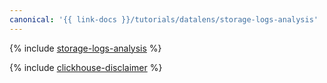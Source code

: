 ```yaml
---
canonical: '{{ link-docs }}/tutorials/datalens/storage-logs-analysis'
---
```


{% include [storage-logs-analysis](../../_tutorials/datalens/storage-logs-analysis.md) %}

{% include [clickhouse-disclaimer](../../_includes/clickhouse-disclaimer.md) %}
